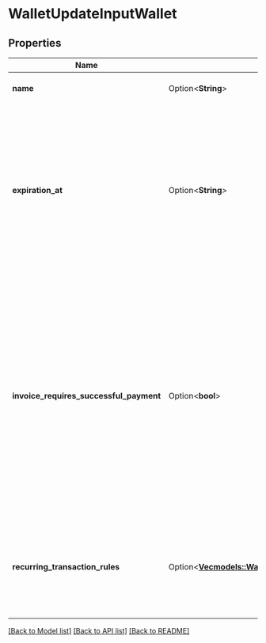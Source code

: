 # WalletUpdateInputWallet

## Properties

Name | Type | Description | Notes
------------ | ------------- | ------------- | -------------
**name** | Option<**String**> | The name of the wallet. | [optional]
**expiration_at** | Option<**String**> | The date and time that determines when the wallet will expire. It follows the ISO 8601 datetime format and is expressed in Coordinated Universal Time (UTC). | [optional]
**invoice_requires_successful_payment** | Option<**bool**> | A boolean setting that, when set to true, delays issuing an invoice for a wallet top-up until a successful payment is made; if false, the invoice is issued immediately upon wallet top-up, regardless of the payment status. Default value of false. | [optional]
**recurring_transaction_rules** | Option<[**Vec<models::WalletUpdateInputWalletRecurringTransactionRulesInner>**](WalletUpdateInput_wallet_recurring_transaction_rules_inner.md)> | List of recurring transaction rules. Currently, we only allow one recurring rule per wallet. | [optional]

[[Back to Model list]](../README.md#documentation-for-models) [[Back to API list]](../README.md#documentation-for-api-endpoints) [[Back to README]](../README.md)


